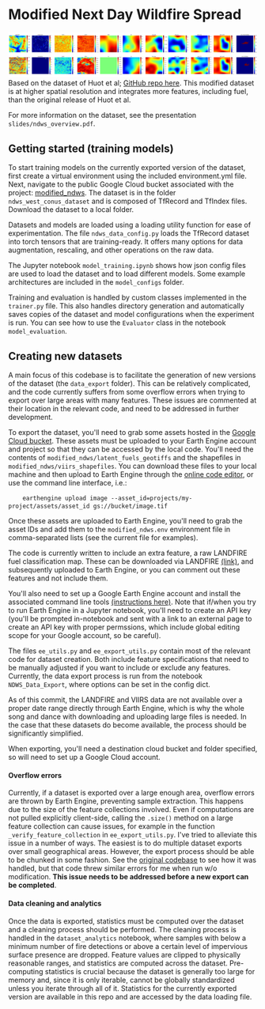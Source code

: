 # Modified Next Day Wildfire Spread
![alt text](slides/dataset_example.jpg "Example dataset entry")
Based on the dataset of Huot et al; [GitHub repo here](https://github.com/google-research/google-research/tree/master/simulation_research/next_day_wildfire_spread). 
This modified dataset is at higher spatial resolution and integrates more features, including fuel, than the original release of Huot et al. 

For more information on the dataset, see the presentation `slides/ndws_overview.pdf`. 

## Getting started (training models)
To start training models on the currently exported version of the dataset, first create a virtual environment using the included environment.yml file. Next, navigate to the public Google Cloud bucket associated with the project: [modified_ndws](https://console.cloud.google.com/storage/browser/modified_ndws). The dataset is in the folder `ndws_west_conus_dataset` and is composed of TfRecord and TfIndex files. Download the dataset to a local folder. 

Datasets and models are loaded using a loading utility function for ease of experimentation. The file `ndws_data_config.py` loads the TfRecord dataset into torch tensors that are training-ready. It offers many options for data augmentation, rescaling, and other operations on the raw data. 

The Jupyter notebook `model_training.ipynb` shows how json config files are used to load the dataset and to load different models. Some example architectures are included in the `model_configs` folder. 

Training and evaluation is handled by custom classes implemented in the `trainer.py` file. This also handles directory generation and automatically saves copies of the dataset and model configurations when the experiment is run. You can see how to use the `Evaluator` class in the notebook `model_evaluation`. 


## Creating new datasets
A main focus of this codebase is to facilitate the generation of new versions of the dataset (the `data_export` folder). This can be relatively complicated, and the code currently suffers from some overflow errors when trying to export over large areas with many features. These issues are commented at their location in the relevant code, and need to be addressed in further development. 

To export the dataset, you'll need to grab some assets hosted in the [Google Cloud bucket](https://console.cloud.google.com/storage/browser/modified_ndws). These assets must be uploaded to your Earth Engine account and project so that they can be accessed by the local code. You'll need the contents of `modified_ndws/latent_fuels_geotiffs` and the shapefiles in `modified_ndws/viirs_shapefiles`. You can download these files to your local machine and then upload to Earth Engine through the [online code editor](https://code.earthengine.google.com/), or use the command line interface, i.e.: 
```
    earthengine upload image --asset_id=projects/my-project/assets/asset_id gs://bucket/image.tif
```
Once these assets are uploaded to Earth Engine, you'll need to grab the asset IDs and add them to the `modified_ndws.env` environment file in comma-separated lists (see the current file for examples). 

The code is currently written to include an extra feature, a raw LANDFIRE fuel classification map. These can be downloaded via LANDFIRE [(link)](https://www.landfire.gov/data/FullExtentDownloads?field_version_target_id=All&field_theme_target_id=7&field_region_id_target_id=4), and subsequently uploaded to Earth Engine, or you can comment out these features and not include them. 

You'll also need to set up a Google Earth Engine account and install the associated command line tools [(instructions here)](https://developers.google.com/earth-engine/guides/python_install). Note that if/when you try to run Earth Engine in a Jupyter notebook, you'll need to create an API key (you'll be prompted in-notebook and sent with a link to an external page to create an API key with proper permssions, which include global editing scope for your Google account, so be careful).

The files `ee_utils.py` and `ee_export_utils.py` contain most of the relevant code for dataset creation. Both include feature specifications that need to be manually adjusted if you want to include or exclude any features. Currently, the data export process is run from the notebook `NDWS_Data_Export`, where options can be set in the config dict. 

As of this commit, the LANDFIRE and VIIRS data are not available over a proper date range directly through Earth Engine, which is why the whole song and dance with downloading and uploading large files is needed. In the case that these datasets do become available, the process should be significantly simplified. 

When exporting, you'll need a destination cloud bucket and folder specified, so will need to set up a Google Cloud account. 

#### Overflow errors
Currently, if a dataset is exported over a large enough area, overflow errors are thrown by Earth Engine, preventing sample extraction. This happens due to the size of the feature collections involved. Even if computations are not pulled explicitly client-side, calling the `.size()` method on a large feature collection can cause issues, for example in the function `_verify_feature_collection` in `ee_export_utils.py`. I've tried to alleviate this issue in a number of ways. The easiest is to do multiple dataset exports over small geographical areas. However, the export process should be able to be chunked in some fashion. See the [original codebase](https://github.com/google-research/google-research/tree/master/simulation_research/next_day_wildfire_spread) to see how it was handled, but that code threw similar errors for me when run w/o modification. **This issue needs to be addressed before a new export can be completed**. 

#### Data cleaning and analytics
Once the data is exported, statistics must be computed over the dataset and a cleaning process should be performed. The cleaning process is handled in the `dataset_analytics` notebook, where samples with below a minimum number of fire detections or above a certain level of impervious surface presence are dropped. Feature values are clipped to physically reasonable ranges, and statistics are computed across the dataset. Pre-computing statistics is crucial because the dataset is generally too large for memory and, since it is only iterable, cannot be globally standardized unless you iterate through all of it. Statistics for the currently exported version are available in this repo and are accessed by the data loading file. 


